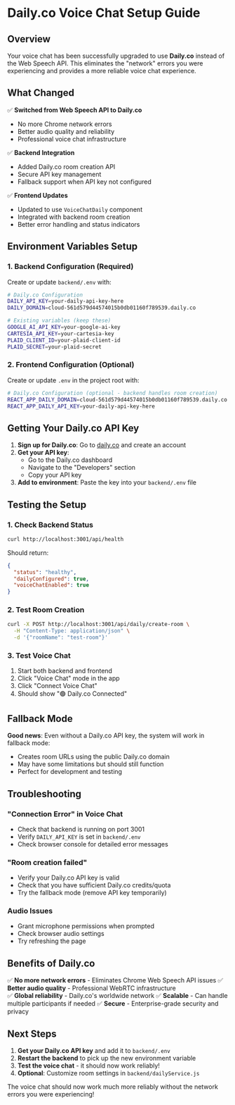 # Daily.co Voice Chat Setup Guide

## Overview

Your voice chat has been successfully upgraded to use **Daily.co** instead of the Web Speech API. This eliminates the "network" errors you were experiencing and provides a more reliable voice chat experience.

## What Changed

✅ **Switched from Web Speech API to Daily.co**
- No more Chrome network errors
- Better audio quality and reliability
- Professional voice chat infrastructure

✅ **Backend Integration**
- Added Daily.co room creation API
- Secure API key management
- Fallback support when API key not configured

✅ **Frontend Updates**
- Updated to use `VoiceChatDaily` component
- Integrated with backend room creation
- Better error handling and status indicators

## Environment Variables Setup

### 1. Backend Configuration (Required)

Create or update `backend/.env` with:

```bash
# Daily.co Configuration
DAILY_API_KEY=your-daily-api-key-here
DAILY_DOMAIN=cloud-561d579d44574015b0db01160f789539.daily.co

# Existing variables (keep these)
GOOGLE_AI_API_KEY=your-google-ai-key
CARTESIA_API_KEY=your-cartesia-key
PLAID_CLIENT_ID=your-plaid-client-id
PLAID_SECRET=your-plaid-secret
```

### 2. Frontend Configuration (Optional)

Create or update `.env` in the project root with:

```bash
# Daily.co Configuration (optional - backend handles room creation)
REACT_APP_DAILY_DOMAIN=cloud-561d579d44574015b0db01160f789539.daily.co
REACT_APP_DAILY_API_KEY=your-daily-api-key-here
```

## Getting Your Daily.co API Key

1. **Sign up for Daily.co**: Go to [daily.co](https://www.daily.co) and create an account
2. **Get your API key**: 
   - Go to the Daily.co dashboard
   - Navigate to the "Developers" section
   - Copy your API key
3. **Add to environment**: Paste the key into your `backend/.env` file

## Testing the Setup

### 1. Check Backend Status
```bash
curl http://localhost:3001/api/health
```

Should return:
```json
{
  "status": "healthy",
  "dailyConfigured": true,
  "voiceChatEnabled": true
}
```

### 2. Test Room Creation
```bash
curl -X POST http://localhost:3001/api/daily/create-room \
  -H "Content-Type: application/json" \
  -d '{"roomName": "test-room"}'
```

### 3. Test Voice Chat
1. Start both backend and frontend
2. Click "Voice Chat" mode in the app
3. Click "Connect Voice Chat"
4. Should show "🟢 Daily.co Connected"

## Fallback Mode

**Good news**: Even without a Daily.co API key, the system will work in fallback mode:
- Creates room URLs using the public Daily.co domain
- May have some limitations but should still function
- Perfect for development and testing

## Troubleshooting

### "Connection Error" in Voice Chat
- Check that backend is running on port 3001
- Verify `DAILY_API_KEY` is set in `backend/.env`
- Check browser console for detailed error messages

### "Room creation failed"
- Verify your Daily.co API key is valid
- Check that you have sufficient Daily.co credits/quota
- Try the fallback mode (remove API key temporarily)

### Audio Issues
- Grant microphone permissions when prompted
- Check browser audio settings
- Try refreshing the page

## Benefits of Daily.co

✅ **No more network errors** - Eliminates Chrome Web Speech API issues
✅ **Better audio quality** - Professional WebRTC infrastructure  
✅ **Global reliability** - Daily.co's worldwide network
✅ **Scalable** - Can handle multiple participants if needed
✅ **Secure** - Enterprise-grade security and privacy

## Next Steps

1. **Get your Daily.co API key** and add it to `backend/.env`
2. **Restart the backend** to pick up the new environment variable
3. **Test the voice chat** - it should now work reliably!
4. **Optional**: Customize room settings in `backend/dailyService.js`

The voice chat should now work much more reliably without the network errors you were experiencing! 